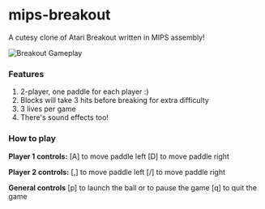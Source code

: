 # mips-breakout
A cutesy clone of Atari Breakout written in MIPS assembly!

![Breakout Gameplay](https://user-images.githubusercontent.com/34625981/230788322-0646b0b1-9047-47f7-b6a9-75085eef7e98.gif)

### Features
1. 2-player, one paddle for each player :)
2. Blocks will take 3 hits before breaking for extra difficulty
3. 3 lives per game
4. There's sound effects too!

### How to play
**Player 1 controls:**
[A] to move paddle left
[D] to move paddle right

**Player 2 controls:**
[,] to move paddle left
[/] to move paddle right

**General controls**
[p] to launch the ball or to pause the game
[q] to quit the game
